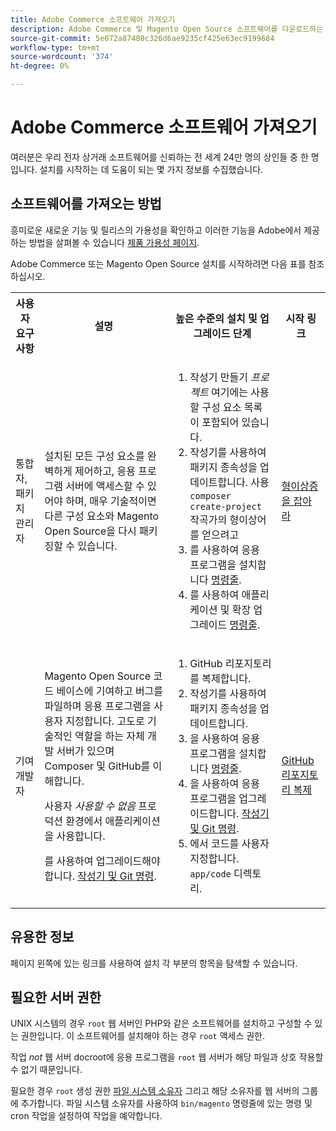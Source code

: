 ```yaml
---
title: Adobe Commerce 소프트웨어 가져오기
description: Adobe Commerce 및 Magento Open Source 소프트웨어를 다운로드하는 방법을 학습합니다.
source-git-commit: 5e072a87480c326d6ae9235cf425e63ec9199684
workflow-type: tm+mt
source-wordcount: '374'
ht-degree: 0%

---
```



# Adobe Commerce 소프트웨어 가져오기

여러분은 우리 전자 상거래 소프트웨어를 신뢰하는 전 세계 24만 명의 상인들 중 한 명입니다. 설치를 시작하는 데 도움이 되는 몇 가지 정보를 수집했습니다.

## 소프트웨어를 가져오는 방법

흥미로운 새로운 기능 및 릴리스의 가용성을 확인하고 이러한 기능을 Adobe에서 제공하는 방법을 살펴볼 수 있습니다 [제품 가용성 페이지](https://devdocs.magento.com/release/availability.html).

Adobe Commerce 또는 Magento Open Source 설치를 시작하려면 다음 표를 참조하십시오.

<table>
    <tbody>
        <tr>
            <th>사용자 요구 사항</th>
            <th>설명</th>
            <th>높은 수준의 설치 및 업그레이드 단계</th>
            <th>시작 링크</th>
        </tr>
    <tr>
        <td><p>통합자, 패키지 관리자</p></td>
        <td><p>설치된 모든 구성 요소를 완벽하게 제어하고, 응용 프로그램 서버에 액세스할 수 있어야 하며, 매우 기술적이면 다른 구성 요소와 Magento Open Source을 다시 패키징할 수 있습니다.</p>
        </td>
        <td><ol><li>작성기 만들기 <em>프로젝트</em> 여기에는 사용할 구성 요소 목록이 포함되어 있습니다.</li>
            <li>작성기를 사용하여 패키지 종속성을 업데이트합니다. 사용 <code>composer create-project</code> 작곡가의 형이상어를 얻으려고</li>
            <li>를 사용하여 응용 프로그램을 설치합니다 <a href="../advanced.md">명령줄</a>.</li>
        <li>를 사용하여 애플리케이션 및 확장 업그레이드  <a href="../../upgrade/implementation/perform-upgrade.md">명령줄</a>.</li></ol></td>
        <td><p><a href="../composer.md">형이상증을 잡아라</a></p></td>
    </tr>
    <tr>
        <td><p>기여 개발자</p></td>
        <td><p>Magento Open Source 코드 베이스에 기여하고 버그를 파일하며 응용 프로그램을 사용자 지정합니다. 고도로 기술적인 역할을 하는 자체 개발 서버가 있으며 Composer 및 GitHub를 이해합니다.</p>
            <p>사용자 <em>사용할 수 없음</em> 프로덕션 환경에서 애플리케이션을 사용합니다.</p>
      <p>를 사용하여 업그레이드해야 합니다. <a href="../../upgrade/developer/git-installs.md">작성기 및 Git 명령</a>.</p></td>
        <td><ol><li>GitHub 리포지토리를 복제합니다.</li>
            <li>작성기를 사용하여 패키지 종속성을 업데이트합니다.</li>
            <li>을 사용하여 응용 프로그램을 설치합니다 <a href="../advanced.md">명령줄</a>.</li>
            <li>을 사용하여 응용 프로그램을 업그레이드합니다. <a href="../../upgrade/developer/git-installs.md">작성기 및 Git 명령</a>.</li>
            <li>에서 코드를 사용자 지정합니다. <code>app/code</code> 디렉토리.</li></ol></td>
        <td><p><a href="https://developer.adobe.com/commerce/contributor/guides/install/clone-repository/">GitHub 리포지토리 복제</a></p></td>
    </tr>
    </tbody>
</table>

## 유용한 정보

페이지 왼쪽에 있는 링크를 사용하여 설치 각 부분의 항목을 탐색할 수 있습니다.

## 필요한 서버 권한

UNIX 시스템의 경우 `root` 웹 서버인 PHP와 같은 소프트웨어를 설치하고 구성할 수 있는 권한입니다. 이 소프트웨어를 설치해야 하는 경우 `root` 액세스 권한.

작업 *not* 웹 서버 docroot에 응용 프로그램을 `root` 웹 서버가 해당 파일과 상호 작용할 수 없기 때문입니다.

필요한 경우 `root` 생성 권한 [파일 시스템 소유자](file-system/overview.md) 그리고 해당 소유자를 웹 서버의 그룹에 추가합니다. 파일 시스템 소유자를 사용하여 `bin/magento` 명령줄에 있는 명령 및 cron 작업을 설정하여 작업을 예약합니다.
